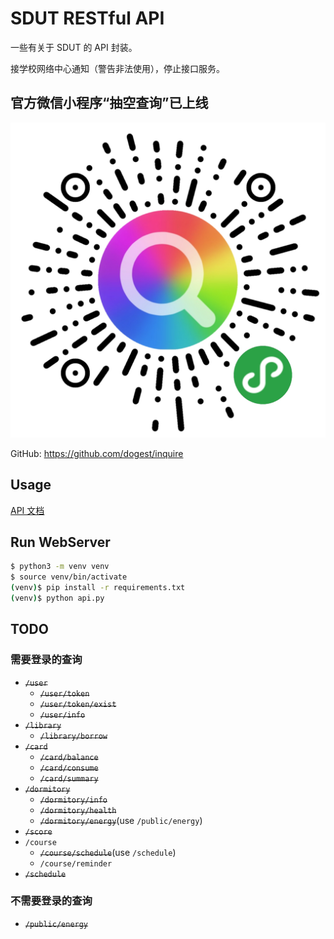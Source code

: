 # SDUT RESTful API

一些有关于 SDUT 的 API 封装。

接学校网络中心通知（警告非法使用），停止接口服务。

## 官方微信小程序“抽空查询”已上线

![抽空查询](inquire.jpg)

GitHub: <https://github.com/dogest/inquire>

## Usage

[API 文档](docs/api.md)

## Run WebServer

```bash
$ python3 -m venv venv
$ source venv/bin/activate
(venv)$ pip install -r requirements.txt
(venv)$ python api.py
```

## TODO

### 需要登录的查询

- <del>`/user`</del>
  - <del>`/user/token`</del>
  - <del>`/user/token/exist`</del>
  - <del>`/user/info`</del>
- <del>`/library`</del>
  - <del>`/library/borrow`</del>
- <del>`/card`</del>
  - <del>`/card/balance`</del>
  - <del>`/card/consume`</del>
  - <del>`/card/summary`</del>
- <del>`/dormitory`</del>
  - <del>`/dormitory/info`</del>
  - <del>`/dormitory/health`</del>
  - <del>`/dormitory/energy`</del>(use `/public/energy`)
- <del>`/score`</del>
- `/course`
  - <del>`/course/schedule`</del>(use `/schedule`)
  - `/course/reminder`
- <del>`/schedule`</del>

### 不需要登录的查询

- <del>`/public/energy`</del>
